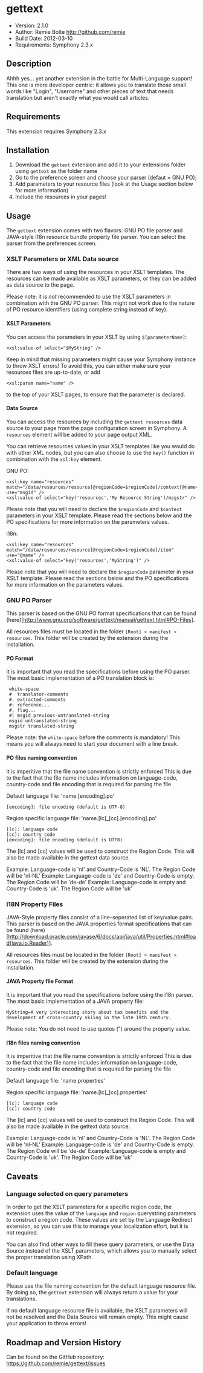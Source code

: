 # gettext

* Version: 2.1.0
* Author: Remie Bolte <http://github.com/remie>
* Build Date: 2012-03-10
* Requirements: Symphony 2.3.x

## Description

Ahhh yes... yet another extension in the battle for Multi-Language support!
This one is more developer centric: it allows you to translate those small words 
like "Login", "Username" and other pieces of text that needs translation
but aren't exactly what you would call articles.

## Requirements

This extension requires Symphony 2.3.x

## Installation

1. Download the `gettext` extension and add it to your extensions folder using `gettext` as the folder name
2. Go to the preference screen and choose your parser (defaut = GNU PO);
3. Add parameters to your resource files (look at the Usage section below for more information)
4. Include the resources in your pages!

## Usage

The `gettext` extension comes with two flavors: GNU PO file parser and JAVA-style i18n resource bundle property file 
parser. You can select the parser from the preferences screen.

### XSLT Parameters or XML Data source

There are two ways of using the resources in your XSLT templates.
The resources can be made available as XSLT parameters, or they can be added as data source to the page.

Please note: it is _not_ recommended to use the XSLT parameters in combination with the
GNU PO parser. This might not work due to the nature of PO resource identifiers (using complete string instead of key).

#### XSLT Parameters

You can access the parameters in your XSLT by using `$[parameterName]`:

	<xsl:value-of select="$MyString" />

Keep in mind that missing parameters might cause your Symphony instance to throw XSLT errors!
To avoid this, you can either make sure your resources files are up-to-date, or add

	<xsl:param name="name" />

to the top of your XSLT pages, to ensure that the parameter is declared.

#### Data Source

You can access the resources by including the `gettext resources` data source to your page from the page
configuration screen in Symphony. A `resources` element will be added to your page output XML.

You can retrieve resources values in your XSLT templates like you would do with other XML nodes, but
you can also choose to use the `key()` function in combination with the `xsl:key` element.

GNU PO:

	<xsl:key name="resources" match="/data/resources/resource[@regionCode=$regionCode]/context[@name=$context]/item" use="msgid" />
	<xsl:value-of select="key('resources','My Resource String')/msgstr" />

Please note that you will need to declare the `$regionCode` and `$context` parameters in your XSLT template.
Please read the sections below and the PO specifications for more information on the parameters values.

i18n:

	<xsl:key name="resources" match="/data/resources/resource[@regionCode=$regionCode]/item" use="@name" />
	<xsl:value-of select="key('resources','MyString')" />

Please note that you will need to declare the `$regionCode` parameter in your XSLT template.
Please read the sections below and the PO specifications for more information on the parameters values.

### GNU PO Parser

This parser is based on the GNU PO format specifications that can be found 
(here)[http://www.gnu.org/software/gettext/manual/gettext.html#PO-Files].
 
All resources files must be located in the folder `[Root] > manifest > resources`.
This folder will be created by the extension during the installation.

#### PO Format

It is important that you read the specifications before using the PO parser.
The most basic implementation of a PO translation block is:

     white-space
     #  translator-comments
     #. extracted-comments
     #: reference...
     #, flag...
     #| msgid previous-untranslated-string
     msgid untranslated-string
     msgstr translated-string

Please note: the `white-space` before the comments is mandatory!
This means you will always need to start your document with a line break.

#### PO files naming convention

It is imperitive that the file name convention is strictly enforced
This is due to the fact that the file name includes information on
language-code, country-code and file encoding that is required for 
parsing the file

Default language file:
	'name.[encoding].po'

	[encoding]: file encoding (default is UTF-8)

Region specific language file:
	'name.[lc]_[cc].[encoding].po'

	[lc]: language code
	[cc]: country code
	[encoding]: file encoding (default is UTF8)

The [lc] and [cc] values will be used to construct the Region Code.
This will also be made available in the gettext data source.

Example:	Language-code is 'nl' and Country-Code is 'NL'.
			The Region Code will be 'nl-NL'
Example:	Language-code is 'de' and Country-Code is empty.
			The Region Code will be 'de-de'
Example:	Language-code is empty and Country-Code is 'uk'.
			The Region Code will be 'uk'


### I18N Property Files

JAVA-Style property files consist of a line-seperated list of key/value pairs.
This parser is based on the JAVA properties format specifications that can be found 
(here)[http://download.oracle.com/javase/6/docs/api/java/util/Properties.html#load(java.io.Reader)].
 
All resources files must be located in the folder `[Root] > manifest > resources`.
This folder will be created by the extension during the installation.

#### JAVA Property file Format

It is important that you read the specifications before using the i18n parser.
The most basic implementation of a JAVA property file:

	MyString=A very interesting story about tax benefits and the development of cross-country skiing in the late 19th century.

Please note: You do not need to use quotes (") around the property value.

#### I18n files naming convention
It is imperitive that the file name convention is strictly enforced
This is due to the fact that the file name includes information on
language-code, country-code and file encoding that is required for
parsing the file

Default language file:
	'name.properties'

Region specific language file:
	'name.[lc]_[cc].properties'

	[lc]: language code
	[cc]: country code

The [lc] and [cc] values will be used to construct the Region Code.
This will also be made available in the gettext data source.

Example:	Language-code is 'nl' and Country-Code is 'NL'.
			The Region Code will be 'nl-NL'
Example:	Language-code is 'de' and Country-Code is empty.
			The Region Code will be 'de-de'
Example:	Language-code is empty and Country-Code is 'uk'.
			The Region Code will be 'uk'

## Caveats

### Language selected on query parameters

In order to get the XSLT parameters for a specific region code, the extension uses the value of the `language` and 
`region` querystring parameters to construct a region code. These values are set by the Language Redirect extension, 
so you can use this to manage your localization effort, but it is not required.

You can also find other ways to fill these query parameters, or use the Data Source instead of the XSLT parameters,
which allows you to manually select the proper translation using XPath.

### Default language

Please use the file naming convention for the default language resource file.
By doing so, the `gettext` extension will always return a value for your translations.

If no default language resource file is available, the XSLT parameters will not be resolved and the Data Source will
remain empty. This might cause your application to throw errors!

## Roadmap and Version History

Can be found on the GitHub repository: https://github.com/remie/gettext/issues

